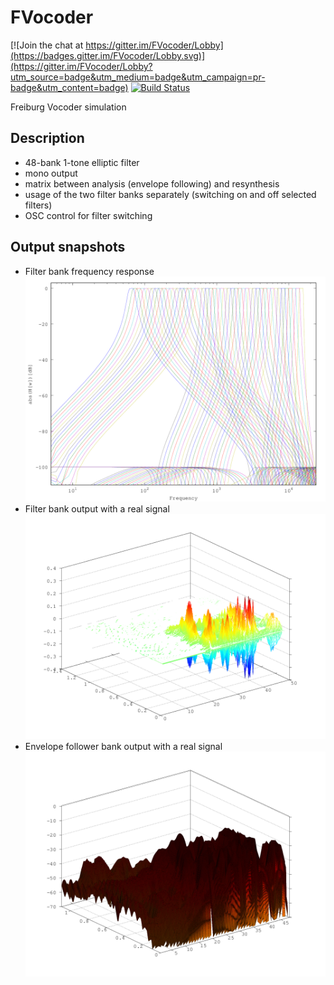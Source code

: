 # FVocoder

[![Join the chat at https://gitter.im/FVocoder/Lobby](https://badges.gitter.im/FVocoder/Lobby.svg)](https://gitter.im/FVocoder/Lobby?utm_source=badge&utm_medium=badge&utm_campaign=pr-badge&utm_content=badge)
[![Build Status](https://travis-ci.org/nicb/FVocoder.svg?branch=master)](https://travis-ci.org/nicb/FVocoder)

Freiburg Vocoder simulation

## Description

* 48-bank 1-tone elliptic filter
* mono output
* matrix between analysis (envelope following) and resynthesis
* usage of the two filter banks separately (switching on and off selected filters)
* OSC control for filter switching

## Output snapshots

* Filter bank frequency response
  ![filter bank frequency response](./doc/filter_bank_freq_response.png)
* Filter bank output with a real signal
  ![filter bank output](./doc/filter_bank_mesh.png)
* Envelope follower bank output with a real signal
  ![envelope follower bank output](./doc/envelope_follower_bank_surf.png)
